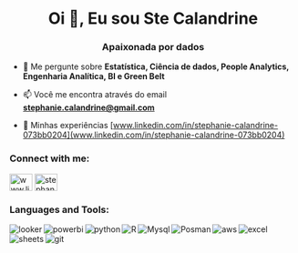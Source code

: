 <h1 align="center">Oi 👋, Eu sou Ste Calandrine</h1>
<h3 align="center">Apaixonada por dados</h3>

- 💬 Me pergunte sobre **Estatística, Ciência de dados, People Analytics, Engenharia Analítica, BI e Green Belt**

- 📫 Você me encontra através do email **stephanie.calandrine@gmail.com**

- 📄 Minhas experiências [www.linkedin.com/in/stephanie-calandrine-073bb0204](www.linkedin.com/in/stephanie-calandrine-073bb0204)

<h3 align="left">Connect with me:</h3>
<p align="left">
<a href="https://linkedin.com/in/www.linkedin.com/in/stephanie-calandrine-073bb0204" target="blank"><img align="center" src="https://raw.githubusercontent.com/rahuldkjain/github-profile-readme-generator/master/src/images/icons/Social/linked-in-alt.svg" alt="www.linkedin.com/in/stephanie-calandrine-073bb0204" height="30" width="40" /></a>
<a href="https://instagram.com/stephanie calandrine" target="blank"><img align="center" src="https://raw.githubusercontent.com/rahuldkjain/github-profile-readme-generator/master/src/images/icons/Social/instagram.svg" alt="stephanie calandrine" height="30" width="40" /></a>
<h3 align="left">Languages and Tools:</h3>
<img align= "left" alt="looker" src="https://img.shields.io/badge/Looker-4285F4.svg?style=for-the-badge&logo=Looker&logoColor=white"><img align= "left" alt="powerbi" src="https://img.shields.io/badge/Power%20BI-F2C811.svg?style=for-the-badge&logo=Power-BI&logoColor=black"/>
<img align= "left" alt="python" src="https://img.shields.io/badge/Python-3776AB.svg?style=for-the-badge&logo=Python&logoColor=white"/>
<img align= "left" alt="R" src="https://img.shields.io/badge/R-276DC3.svg?style=for-the-badge&logo=R&logoColor=white"/>
<img align= "left" alt="Mysql" src="https://img.shields.io/badge/MySQL-4479A1.svg?style=for-the-badge&logo=MySQL&logoColor=white"/>
<img align= "left" alt="Posman" src="https://img.shields.io/badge/Postman-FF6C37.svg?style=for-the-badge&logo=Postman&logoColor=white"/>
<img align= "left" alt="aws" src="https://img.shields.io/badge/Amazon%20AWS-232F3E.svg?style=for-the-badge&logo=Amazon-AWS&logoColor=white"/> 

      
<img align= "left" alt="excel" src="https://img.shields.io/badge/Microsoft%20Excel-217346.svg?style=for-the-badge&logo=Microsoft-Excel&logoColor=white"/>
<img align= "left" alt="sheets" src="https://img.shields.io/badge/Google%20Sheets-34A853.svg?style=for-the-badge&logo=Google-Sheets&logoColor=white"/>
<img align= "left" alt="git" src="https://img.shields.io/badge/Git-F05032.svg?style=for-the-badge&logo=Git&logoColor=white"/>





